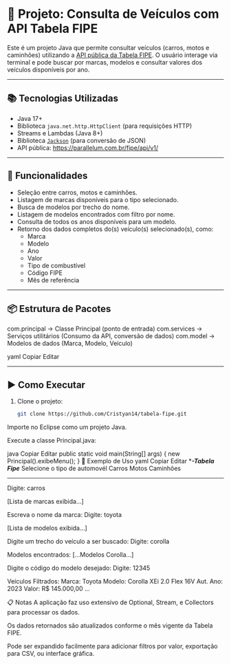 # 🚗 Projeto: Consulta de Veículos com API Tabela FIPE

Este é um projeto Java que permite consultar veículos (carros, motos e caminhões) utilizando a [API pública da Tabela FIPE](https://deividfortuna.github.io/fipe/). O usuário interage via terminal e pode buscar por marcas, modelos e consultar valores dos veículos disponíveis por ano.

---

## 📚 Tecnologias Utilizadas

- Java 17+
- Biblioteca `java.net.http.HttpClient` (para requisições HTTP)
- Streams e Lambdas (Java 8+)
- Biblioteca [`Jackson`](https://github.com/FasterXML/jackson) (para conversão de JSON)
- API pública: https://parallelum.com.br/fipe/api/v1/

---

## 🎯 Funcionalidades

- Seleção entre carros, motos e caminhões.
- Listagem de marcas disponíveis para o tipo selecionado.
- Busca de modelos por trecho do nome.
- Listagem de modelos encontrados com filtro por nome.
- Consulta de todos os anos disponíveis para um modelo.
- Retorno dos dados completos do(s) veículo(s) selecionado(s), como:
  - Marca
  - Modelo
  - Ano
  - Valor
  - Tipo de combustível
  - Código FIPE
  - Mês de referência

---

## 📦 Estrutura de Pacotes

com.principal -> Classe Principal (ponto de entrada)
com.services -> Serviços utilitários (Consumo da API, conversão de dados)
com.model -> Modelos de dados (Marca, Modelo, Veículo)

yaml
Copiar
Editar

---

## ▶️ Como Executar

1. Clone o projeto:
   ```bash
   git clone https://github.com/Cristyan14/tabela-fipe.git
Importe no Eclipse como um projeto Java.

Execute a classe Principal.java:

java
Copiar
Editar
public static void main(String[] args) {
    new Principal().exibeMenu();
}
📌 Exemplo de Uso
yaml
Copiar
Editar
********-Tabela Fipe*******
Selecione o tipo de automovél
Carros
Motos
Caminhões
***************
Digite: carros

[Lista de marcas exibida...]

Escreva o nome da marca:
Digite: toyota

[Lista de modelos exibida...]

Digite um trecho do veículo a ser buscado:
Digite: corolla

Modelos encontrados:
[...Modelos Corolla...]

Digite o código do modelo desejado:
Digite: 12345

Veículos Filtrados:
Marca: Toyota
Modelo: Corolla XEi 2.0 Flex 16V Aut.
Ano: 2023
Valor: R$ 145.000,00
...

📋 Notas
A aplicação faz uso extensivo de Optional, Stream, e Collectors para processar os dados.

Os dados retornados são atualizados conforme o mês vigente da Tabela FIPE.

Pode ser expandido facilmente para adicionar filtros por valor, exportação para CSV, ou interface gráfica.

